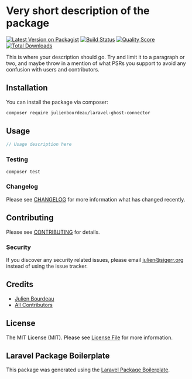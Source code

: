 # Very short description of the package

[![Latest Version on Packagist](https://img.shields.io/packagist/v/julienbourdeau/laravel-ghost-connector.svg?style=flat-square)](https://packagist.org/packages/julienbourdeau/laravel-ghost-connector)
[![Build Status](https://img.shields.io/travis/julienbourdeau/laravel-ghost-connector/master.svg?style=flat-square)](https://travis-ci.org/julienbourdeau/laravel-ghost-connector)
[![Quality Score](https://img.shields.io/scrutinizer/g/julienbourdeau/laravel-ghost-connector.svg?style=flat-square)](https://scrutinizer-ci.com/g/julienbourdeau/laravel-ghost-connector)
[![Total Downloads](https://img.shields.io/packagist/dt/julienbourdeau/laravel-ghost-connector.svg?style=flat-square)](https://packagist.org/packages/julienbourdeau/laravel-ghost-connector)

This is where your description should go. Try and limit it to a paragraph or two, and maybe throw in a mention of what PSRs you support to avoid any confusion with users and contributors.

## Installation

You can install the package via composer:

```bash
composer require julienbourdeau/laravel-ghost-connector
```

## Usage

``` php
// Usage description here
```

### Testing

``` bash
composer test
```

### Changelog

Please see [CHANGELOG](CHANGELOG.md) for more information what has changed recently.

## Contributing

Please see [CONTRIBUTING](CONTRIBUTING.md) for details.

### Security

If you discover any security related issues, please email julien@sigerr.org instead of using the issue tracker.

## Credits

- [Julien Bourdeau](https://github.com/julienbourdeau)
- [All Contributors](../../contributors)

## License

The MIT License (MIT). Please see [License File](LICENSE.md) for more information.

## Laravel Package Boilerplate

This package was generated using the [Laravel Package Boilerplate](https://laravelpackageboilerplate.com).